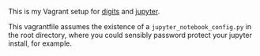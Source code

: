 This is my Vagrant setup for [digits](https://github.com/NVIDIA/DIGITS) and [jupyter](http://jupyter.org).

This vagrantfile assumes the existence of a `jupyter_notebook_config.py` in the root directory, where you could sensibly password protect your jupyter install, for example.
